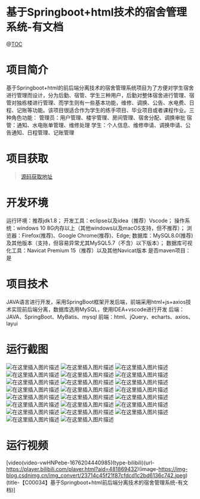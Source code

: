 # 基于Springboot+html技术的宿舍管理系统-有文档

@[TOC](基于Springboot+html技术的宿舍管理系统-有文档)
# 项目简介
基于Springboot+html的前后端分离技术的宿舍管理系统项目为了方便对学生宿舍进行管理而设计，分为后勤、宿管、学生三种用户，后勤对整体宿舍进行管理、宿管对独栋楼进行管理、而学生则有一些基本功能，维修、调换、公告、水电费、日程、记账等功能。该项目很适合作为学生的练手项目、毕业项目或者课程作业。三种角色功能：
管理员：用户管理、楼宇管理、房间管理、宿舍分配、调换审批
宿管：通知、水电账单管理、维修处理
学生：个人信息、维修申请、调换申请、公告通知、日程管理、记账管理

 # 项目获取
> [源码获取地址](http://www.manoncode.cn/details?id=34)

 
# 开发环境

运行环境：推荐jdk1.8；
开发工具：eclipse以及idea（推荐）Vscode；
操作系统：windows 10 8G内存以上（其他windows以及macOS支持，但不推荐）；
浏览器：Firefox(推荐)、Google Chrome(推荐)、Edge;
数据库：MySQL8.0(推荐)及其他版本（支持，但容易异常尤其MySQL5.7（不含）以下版本）；
数据库可视化工具：Navicat Premium 15（推荐）以及其他Navicat版本
是否maven项目：是


 # 项目技术
 
JAVA语言进行开发，采用SpringBoot框架开发后端，前端采用html+js+axios技术实现前后端分离，数据库选用MySQL，使用IDEA+vscode进行开发
后端：JAVA、SpringBoot、MyBatis、mysql
前端：html、jQuery、echarts、axios、layui

 # 运行截图
 ![在这里插入图片描述](https://img-blog.csdnimg.cn/947e9b1966424ec2bf7af1e194bb7436.png#pic_center)
![在这里插入图片描述](https://img-blog.csdnimg.cn/655114b86a3245a3b4a9b4770771918c.png#pic_center)
![在这里插入图片描述](https://img-blog.csdnimg.cn/bbe1f586a57f4c99834c36e2a2ca934f.png#pic_center)
![在这里插入图片描述](https://img-blog.csdnimg.cn/3b2c771e01e242a69ff6b308552b89e1.png#pic_center)
![在这里插入图片描述](https://img-blog.csdnimg.cn/3a468a97c68f40159c4ef946c49173a1.png#pic_center)
![在这里插入图片描述](https://img-blog.csdnimg.cn/154cf9e5045f466aa7d95ea0461ada7b.png#pic_center)
![在这里插入图片描述](https://img-blog.csdnimg.cn/1b815e862aa24690bd4047141c178aa3.png#pic_center)
![在这里插入图片描述](https://img-blog.csdnimg.cn/827593557dbf43a2a4eb3842d9bdb18e.png#pic_center)
![在这里插入图片描述](https://img-blog.csdnimg.cn/1de48faf1e7d48279f613056bf3aee79.png#pic_center)
![在这里插入图片描述](https://img-blog.csdnimg.cn/ae695e59226c43bba19d38b3fc51aa46.png#pic_center)
![在这里插入图片描述](https://img-blog.csdnimg.cn/5b3576b27259409fb945f558112ce703.png#pic_center)
![在这里插入图片描述](https://img-blog.csdnimg.cn/4ad6720d9d1245c4870ab897afa362b3.png#pic_center)
![在这里插入图片描述](https://img-blog.csdnimg.cn/b808c1550e4d4884b3d66c1dd189697d.png#pic_center)
![在这里插入图片描述](https://img-blog.csdnimg.cn/5b30f835001646fdae8e97cfecdf16ee.png#pic_center)
![在这里插入图片描述](https://img-blog.csdnimg.cn/22f15cffb5744111ac75257d3e1837bd.png#pic_center)
![在这里插入图片描述](https://img-blog.csdnimg.cn/9c26d31ef7d04e038b1dbdc39e43cd76.png#pic_center)
![在这里插入图片描述](https://img-blog.csdnimg.cn/97f7388eca6541c18427fcebfe9f6e3a.png#pic_center)
![在这里插入图片描述](https://img-blog.csdnimg.cn/b16afbef7fe34a9db09e40b72d4bd32a.png#pic_center)
![在这里插入图片描述](https://img-blog.csdnimg.cn/a3d8f46daa3b466b8c628038bc9661bb.png#pic_center)
![在这里插入图片描述](https://img-blog.csdnimg.cn/86723b4b863f4d029b940d375bde2bc0.png#pic_center)
![在这里插入图片描述](https://img-blog.csdnimg.cn/139d5c415b564a4da58e3cac5fa682e7.png#pic_center)
![在这里插入图片描述](https://img-blog.csdnimg.cn/0a81c18b767f4d4196d85c8485a4fb46.png#pic_center)
![在这里插入图片描述](https://img-blog.csdnimg.cn/842f0973531c4c3d89be29a796a42d41.png#pic_center)
# 运行视频

[video(video-vwHNPebe-1676204440985)(type-bilibili)(url-https://player.bilibili.com/player.html?aid=481869432)(image-https://img-blog.csdnimg.cn/img_convert/23714c45f21f87cfdcd1c2bd6136c742.jpeg)(title-【C00034】基于Springboot+html前后端分离技术的宿舍管理系统-有文档)]



